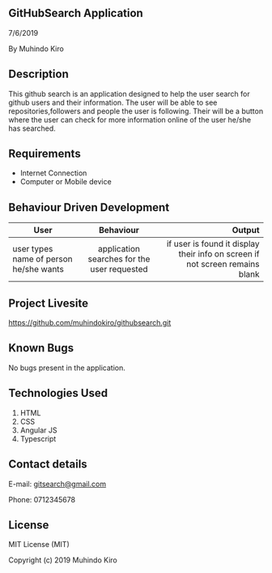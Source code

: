 GitHubSearch Application
------------------------

7/6/2019

By Muhindo Kiro


Description
-----------
This github search is an application designed to help the user search for github users and their information. The user will be able to see repositories,followers and people the user is following. Their will be a button where the user can check for more information online of the user he/she has searched. 

Requirements
--------------------------------

* Internet Connection
* Computer or Mobile device


Behaviour Driven Development
-----------------------------

|User        |Behaviour   | Output  |
| ------------- |:-----------:| -----------:|
| user types name of person he/she wants | application searches for the user requested | if user is found it display their info on screen if not screen remains blank |


Project Livesite
-----------------
https://github.com/muhindokiro/githubsearch.git

Known Bugs
-----------
No bugs present in the application.


Technologies Used
------------------

1. HTML
2. CSS
3. Angular JS
4. Typescript


Contact details
----------------

E-mail: gitsearch@gmail.com

Phone: 0712345678

License
--------

MIT License (MIT)

Copyright (c) 2019 Muhindo Kiro
